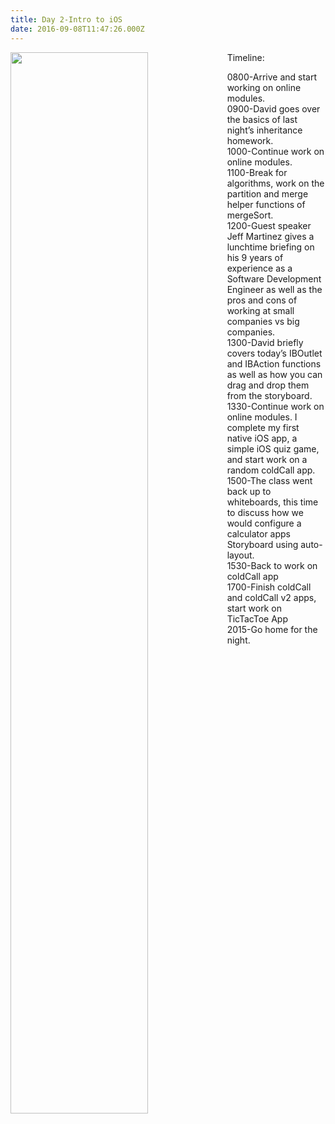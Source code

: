 ```yaml
---
title: Day 2-Intro to iOS
date: 2016-09-08T11:47:26.000Z
---
```

<img style="float: left; margin:0 1em 0 0; width: 66%" src="/img/blog/day2.jpg"/>

Timeline:

0800-Arrive and start working on online modules.<br/>
0900-David goes over the basics of last night’s inheritance homework.<br/>
1000-Continue work on online modules.<br/>
1100-Break for algorithms, work on the partition and merge helper functions of mergeSort.<br/>
1200-Guest speaker Jeff Martinez gives a lunchtime briefing on his 9 years of experience as a Software Development Engineer as well as the pros and cons of working at small companies vs big companies.<br/>
1300-David briefly covers today’s IBOutlet and IBAction functions as well as how you can drag and drop them from the storyboard.<br/>
1330-Continue work on online modules.  I complete my first native iOS app, a simple iOS quiz game, and start work on a random coldCall app.<br/>
1500-The class went back up to whiteboards, this time to discuss how we would configure a calculator apps Storyboard using auto-layout.<br/>
1530-Back to work on coldCall app<br/>
1700-Finish coldCall and coldCall v2 apps, start work on TicTacToe App<br/>
2015-Go home for the night.
